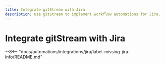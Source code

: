 ```yaml
---
title: Integrate gitStream with Jira
description: Use gitStream to implement workflow automations for Jira.
---
```

# Integrate gitStream with Jira

--8<-- "docs/automations/integrations/jira/label-missing-jira-info/README.md"